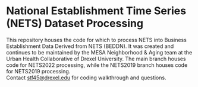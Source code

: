 # National Establishment Time Series (NETS) Dataset Processing
This repository houses the code for which to process NETS into Business Establishment Data Derived from NETS (BEDDN). It was created and continues to be maintained by the MESA Neighborhood & Aging team at the Urban Health Collaborative of Drexel University. The main branch houses code for NETS2022 processing, while the NETS2019 branch houses code for NETS2019 processing.\
Contact stf45@drexel.edu for coding walkthrough and questions.
